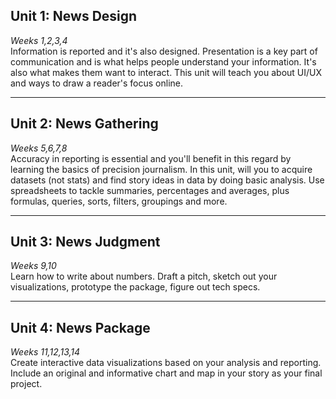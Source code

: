 ## Unit 1: News Design
_Weeks 1,2,3,4_  
Information is reported and it's also designed. Presentation is a key part of communication and is what helps people understand your information. It's also what makes them want to interact. This unit will teach you about UI/UX and ways to draw a reader's focus online.

---

## Unit 2: News Gathering
_Weeks 5,6,7,8_  
Accuracy in reporting is essential and you'll benefit in this regard by learning the basics of precision journalism. In this unit, will you to acquire datasets (not stats) and find story ideas in data by doing basic analysis. Use spreadsheets to tackle summaries, percentages and averages, plus formulas, queries, sorts, filters, groupings and more.

---

## Unit 3: News Judgment
_Weeks 9,10_  
Learn how to write about numbers. Draft a pitch, sketch out your visualizations, prototype the package, figure out tech specs.

---

## Unit 4: News Package
_Weeks 11,12,13,14_  
Create interactive data visualizations based on your analysis and reporting. Include an original and informative chart and map in your story as your final project.
